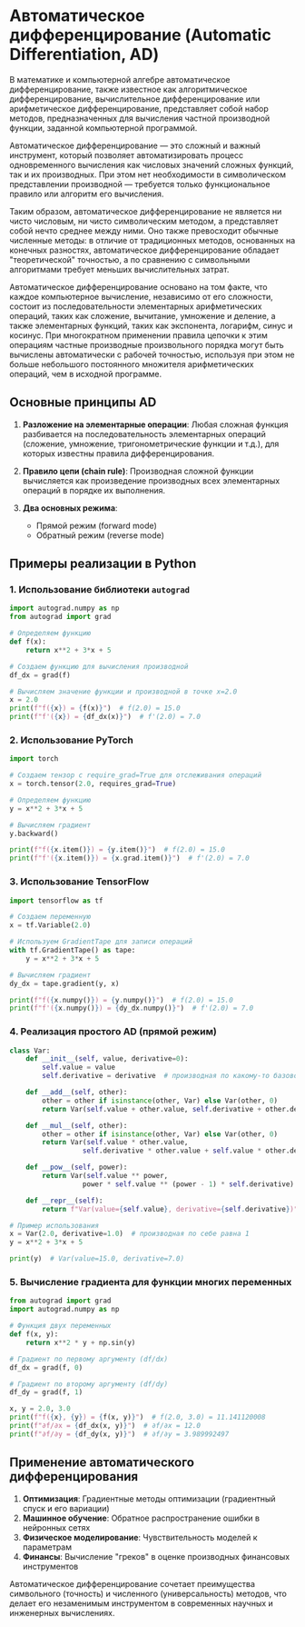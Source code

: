 # Автоматическое дифференцирование (Automatic Differentiation, AD)

В математике и компьютерной алгебре автоматическое дифференцирование, также известное как алгоритмическое дифференцирование, вычислительное дифференцирование или арифметическое дифференцирование, представляет собой набор методов, предназначенных для вычисления частной производной функции, заданной компьютерной программой.

Автоматическое дифференцирование — это сложный и важный инструмент, который позволяет автоматизировать процесс одновременного вычисления как числовых значений сложных функций, так и их производных. При этом нет необходимости в символическом представлении производной — требуется только функциональное правило или алгоритм его вычисления.

Таким образом, автоматическое дифференцирование не является ни чисто числовым, ни чисто символическим методом, а представляет собой нечто среднее между ними. Оно также превосходит обычные численные методы: в отличие от традиционных методов, основанных на конечных разностях, автоматическое дифференцирование обладает "теоретической" точностью, а по сравнению с символьными алгоритмами требует меньших вычислительных затрат.

Автоматическое дифференцирование основано на том факте, что каждое компьютерное вычисление, независимо от его сложности, состоит из последовательности элементарных арифметических операций, таких как сложение, вычитание, умножение и деление, а также элементарных функций, таких как экспонента, логарифм, синус и косинус. При многократном применении правила цепочки к этим операциям частные производные произвольного порядка могут быть вычислены автоматически с рабочей точностью, используя при этом не больше небольшого постоянного множителя арифметических операций, чем в исходной программе.

## Основные принципы AD

1. **Разложение на элементарные операции**: Любая сложная функция разбивается на последовательность элементарных операций (сложение, умножение, тригонометрические функции и т.д.), для которых известны правила дифференцирования.

2. **Правило цепи (chain rule)**: Производная сложной функции вычисляется как произведение производных всех элементарных операций в порядке их выполнения.

3. **Два основных режима**:
   - Прямой режим (forward mode)
   - Обратный режим (reverse mode)

## Примеры реализации в Python

### 1. Использование библиотеки `autograd`

```python
import autograd.numpy as np
from autograd import grad

# Определяем функцию
def f(x):
    return x**2 + 3*x + 5

# Создаем функцию для вычисления производной
df_dx = grad(f)

# Вычисляем значение функции и производной в точке x=2.0
x = 2.0
print(f"f({x}) = {f(x)}")  # f(2.0) = 15.0
print(f"f'({x}) = {df_dx(x)}")  # f'(2.0) = 7.0
```

### 2. Использование PyTorch

```python
import torch

# Создаем тензор с require_grad=True для отслеживания операций
x = torch.tensor(2.0, requires_grad=True)

# Определяем функцию
y = x**2 + 3*x + 5

# Вычисляем градиент
y.backward()

print(f"f({x.item()}) = {y.item()}")  # f(2.0) = 15.0
print(f"f'({x.item()}) = {x.grad.item()}")  # f'(2.0) = 7.0
```

### 3. Использование TensorFlow

```python
import tensorflow as tf

# Создаем переменную
x = tf.Variable(2.0)

# Используем GradientTape для записи операций
with tf.GradientTape() as tape:
    y = x**2 + 3*x + 5

# Вычисляем градиент
dy_dx = tape.gradient(y, x)

print(f"f({x.numpy()}) = {y.numpy()}")  # f(2.0) = 15.0
print(f"f'({x.numpy()}) = {dy_dx.numpy()}")  # f'(2.0) = 7.0
```

### 4. Реализация простого AD (прямой режим)

```python
class Var:
    def __init__(self, value, derivative=0):
        self.value = value
        self.derivative = derivative  # производная по какому-то базовому параметру

    def __add__(self, other):
        other = other if isinstance(other, Var) else Var(other, 0)
        return Var(self.value + other.value, self.derivative + other.derivative)

    def __mul__(self, other):
        other = other if isinstance(other, Var) else Var(other, 0)
        return Var(self.value * other.value,
                  self.derivative * other.value + self.value * other.derivative)

    def __pow__(self, power):
        return Var(self.value ** power,
                  power * self.value ** (power - 1) * self.derivative)

    def __repr__(self):
        return f"Var(value={self.value}, derivative={self.derivative})"

# Пример использования
x = Var(2.0, derivative=1.0)  # производная по себе равна 1
y = x**2 + 3*x + 5

print(y)  # Var(value=15.0, derivative=7.0)
```

### 5. Вычисление градиента для функции многих переменных

```python
from autograd import grad
import autograd.numpy as np

# Функция двух переменных
def f(x, y):
    return x**2 * y + np.sin(y)

# Градиент по первому аргументу (df/dx)
df_dx = grad(f, 0)

# Градиент по второму аргументу (df/dy)
df_dy = grad(f, 1)

x, y = 2.0, 3.0
print(f"f({x}, {y}) = {f(x, y)}")  # f(2.0, 3.0) = 11.141120008
print(f"∂f/∂x = {df_dx(x, y)}")  # ∂f/∂x = 12.0
print(f"∂f/∂y = {df_dy(x, y)}")  # ∂f/∂y = 3.989992497
```

## Применение автоматического дифференцирования

1. **Оптимизация**: Градиентные методы оптимизации (градиентный спуск и его вариации)
2. **Машинное обучение**: Обратное распространение ошибки в нейронных сетях
3. **Физическое моделирование**: Чувствительность моделей к параметрам
4. **Финансы**: Вычисление "греков" в оценке производных финансовых инструментов

Автоматическое дифференцирование сочетает преимущества символьного (точность) и численного (универсальность) методов, что делает его незаменимым инструментом в современных научных и инженерных вычислениях.
